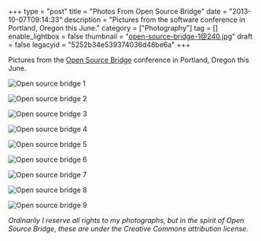 +++
type = "post"
title = "Photos From Open Source Bridge"
date = "2013-10-07T09:14:33"
description = "Pictures from the software conference in Portland, Oregon this June."
category = ["Photography"]
tag = []
enable_lightbox = false
thumbnail = "open-source-bridge-1@240.jpg"
draft = false
legacyid = "5252b34e539374036d48be6a"
+++

<p>Pictures from the <a href="/blog/recap-open-source-bridge/">Open Source Bridge</a> conference in Portland, Oregon this June.</p>
<p><img style="display:block; margin-left:auto; margin-right:auto;" src="open-source-bridge-1.jpg" alt="Open source bridge 1" title="Open source bridge 1" /></p>
<p><img style="display:block; margin-left:auto; margin-right:auto;" src="open-source-bridge-2.jpg" alt="Open source bridge 2" title="Open source bridge 2" /></p>
<p><img style="display:block; margin-left:auto; margin-right:auto;" src="open-source-bridge-3.jpg" alt="Open source bridge 3" title="Open source bridge 3" /></p>
<p><img style="display:block; margin-left:auto; margin-right:auto;" src="open-source-bridge-4.jpg" alt="Open source bridge 4" title="Open source bridge 4" /></p>
<p><img style="display:block; margin-left:auto; margin-right:auto;" src="open-source-bridge-5.jpg" alt="Open source bridge 5" title="Open source bridge 5" /></p>
<p><img style="display:block; margin-left:auto; margin-right:auto;" src="open-source-bridge-6.jpg" alt="Open source bridge 6" title="Open source bridge 6" /></p>
<p><img style="display:block; margin-left:auto; margin-right:auto;" src="open-source-bridge-7.jpg" alt="Open source bridge 7" title="Open source bridge 7" /></p>
<p><img style="display:block; margin-left:auto; margin-right:auto;" src="open-source-bridge-8.jpg" alt="Open source bridge 8" title="Open source bridge 8" /></p>
<p><img style="display:block; margin-left:auto; margin-right:auto;" src="open-source-bridge-9.jpg" alt="Open source bridge 9" title="Open source bridge 9" /></p>
<p><em>Ordinarily I reserve all rights to my photographs, but in the spirit of Open Source Bridge, these are under the Creative Commons attribution license.</em></p>
